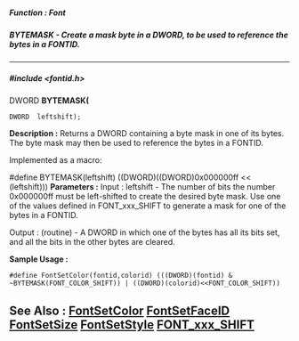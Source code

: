 ##### Function : Font
##### BYTEMASK - Create a mask byte in a DWORD, to be used to reference the bytes in a FONTID.
---
##### #include <fontid.h>
DWORD **BYTEMASK(**

	DWORD  leftshift);
**Description :**
Returns a DWORD containing a byte mask in one of its bytes. The byte mask may 
then be used to reference the bytes in a FONTID.  

Implemented as a macro:

#define BYTEMASK(leftshift) ((DWORD)((DWORD)0x000000ff << (leftshift)))
**Parameters :**
Input :
leftshift  -  The number of bits the number 0x000000ff must be left-shifted to create the desired byte mask.  Use one of the values defined in FONT_xxx_SHIFT to generate a mask for one of the bytes in a FONTID.

Output :
(routine)  -  A DWORD in which one of the bytes has all its bits set, and all the bits in the other bytes are cleared.


**Sample Usage :**
```
#define FontSetColor(fontid,colorid) (((DWORD)(fontid) & 
~BYTEMASK(FONT_COLOR_SHIFT)) | ((DWORD)(colorid)<<FONT_COLOR_SHIFT))
```
**See Also :**
[FontSetColor](D:/md_files/FontSetColor.md)
[FontSetFaceID](D:/md_files/FontSetFaceID.md)
[FontSetSize](D:/md_files/FontSetSize.md)
[FontSetStyle](D:/md_files/FontSetStyle.md)
[FONT_xxx_SHIFT](D:/md_files/FONT_xxx_SHIFT.md)
---
